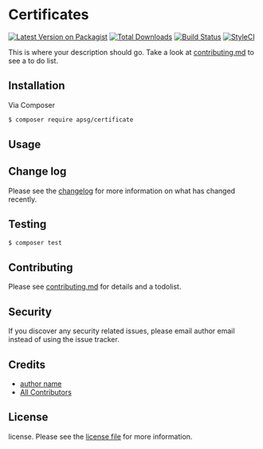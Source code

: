 # Certificates

[![Latest Version on Packagist][ico-version]][link-packagist]
[![Total Downloads][ico-downloads]][link-downloads]
[![Build Status][ico-travis]][link-travis]
[![StyleCI][ico-styleci]][link-styleci]

This is where your description should go. Take a look at [contributing.md](contributing.md) to see a to do list.

## Installation

Via Composer

``` bash
$ composer require apsg/certificate
```

## Usage

## Change log

Please see the [changelog](changelog.md) for more information on what has changed recently.

## Testing

``` bash
$ composer test
```

## Contributing

Please see [contributing.md](contributing.md) for details and a todolist.

## Security

If you discover any security related issues, please email author email instead of using the issue tracker.

## Credits

- [author name][link-author]
- [All Contributors][link-contributors]

## License

license. Please see the [license file](license.md) for more information.

[ico-version]: https://img.shields.io/packagist/v/apsg/certificate.svg?style=flat-square
[ico-downloads]: https://img.shields.io/packagist/dt/apsg/certificate.svg?style=flat-square
[ico-travis]: https://img.shields.io/travis/apsg/certificate/master.svg?style=flat-square
[ico-styleci]: https://styleci.io/repos/12345678/shield

[link-packagist]: https://packagist.org/packages/apsg/certificate
[link-downloads]: https://packagist.org/packages/apsg/certificate
[link-travis]: https://travis-ci.org/apsg/certificate
[link-styleci]: https://styleci.io/repos/12345678
[link-author]: https://github.com/apsg
[link-contributors]: ../../contributors
